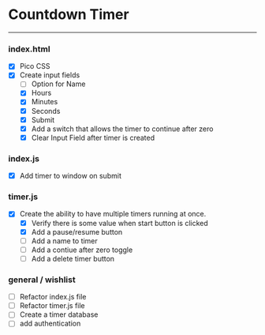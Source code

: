 # Countdown Timer
---
### index.html
- [x] Pico CSS
- [x] Create input fields
  - [ ] Option for Name
  - [x] Hours
  - [x] Minutes
  - [x] Seconds
  - [x] Submit
  - [x] Add a switch that allows the timer to continue after zero
  - [x] Clear Input Field after timer is created

### index.js
- [x] Add timer to window on submit
### timer.js
- [x] Create the ability to have multiple timers running at once.
  - [x] Verify there is some value when start button is clicked
  - [x] Add a pause/resume button
  - [ ] Add a name to timer
  - [ ] Add a contiue after zero toggle
  - [ ] Add a delete timer button

### general / wishlist
- [ ] Refactor index.js file
- [ ] Refactor timer.js file
- [ ] Create a timer database
- [ ] add authentication
